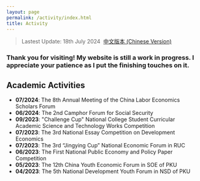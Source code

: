 ```yaml
---
layout: page
permalink: /activity/index.html
title: Activity
---
```


> Lastest Update: 18th July 2024&nbsp;  [中文版本 (Chinese Version)](https://yapengf.com/activity-zh/)

### Thank you for visiting! My website is still a work in progress. I appreciate your patience as I put the finishing touches on it.

## Academic Activities

- **07/2024**: The 8th Annual Meeting of the China Labor Economics Scholars Forum
- **06/2024**: The 2nd Camphor Forum for Social Security 
- **09/2023**: "Challenge Cup" National College Student Curricular Academic Science and Technology Works Competition
- **07/2023**: The 3rd National Essay Competition on Development Economics
- **07/2023**: The 3rd “Jingying Cup” National Economic Forum in RUC
- **06/2023**: The First National Public Economy and Policy Paper Competition
- **05/2023**: The 12th China Youth Economic Forum in SOE of PKU 
- **04/2023**: The 5th National Development Youth Forum in NSD of PKU

